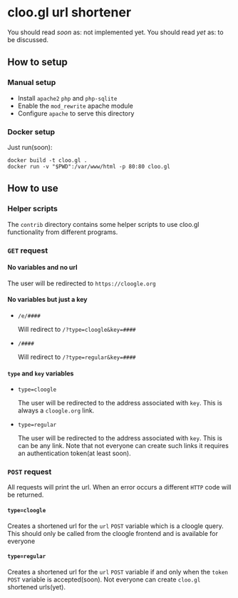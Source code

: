 # cloo.gl url shortener
You should read *soon* as: not implemented yet.
You should read *yet* as: to be discussed.

## How to setup
### Manual setup
- Install `apache2` `php` and `php-sqlite`
- Enable the `mod_rewrite` apache module
- Configure `apache` to serve this directory

### Docker setup
Just run(soon):
```
docker build -t cloo.gl .
docker run -v "$PWD":/var/www/html -p 80:80 cloo.gl
```

## How to use
### Helper scripts
The `contrib` directory contains some helper scripts to use cloo.gl
functionality from different programs.

### `GET` request
#### No variables and no url
The user will be redirected to `https://cloogle.org`

#### No variables but just a key
- `/e/####`

	Will redirect to `/?type=cloogle&key=####`
- `/####`

	Will redirect to `/?type=regular&key=####`

#### `type` and `key` variables
- `type=cloogle`

	The user will be redirected to the address associated with `key`. This is
	always a `cloogle.org` link.
- `type=regular`

	The user will be redirected to the address associated with `key`. This is
	can be any link. Note that not everyone can create such links it requires an
	authentication token(at least soon).

### `POST` request
All requests will print the url. When an error occurs a different `HTTP` code
will be returned.

#### `type=cloogle`
Creates a shortened url for the `url` `POST` variable which is a  cloogle
query. This should only be called from the cloogle frontend and is available
for everyone

#### `type=regular`
Creates a shortened url for the `url` `POST` variable if and only when the
`token` `POST` variable is accepted(soon). Not everyone can create `cloo.gl`
shortened urls(yet).
